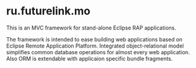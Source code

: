ru.futurelink.mo
================

This is an MVC framework for stand-alone Eclipse RAP applications.

The framework is intended to ease building web applications based on Eclipse
Remote Application Platform. Integrated object-relational model simplifies
common database operations for almost every web application. Also ORM is
extendable with applicaion specific bundle fragments.
